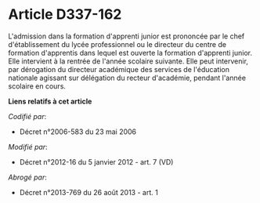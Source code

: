# Article D337-162

L'admission dans la formation d'apprenti junior est prononcée par le chef d'établissement du lycée professionnel ou le
directeur du centre de formation d'apprentis dans lequel est ouverte la formation d'apprenti junior. Elle intervient à la
rentrée de l'année scolaire suivante. Elle peut intervenir, par dérogation du directeur académique des services de
l'éducation nationale agissant sur délégation du recteur d'académie, pendant l'année scolaire en cours.

**Liens relatifs à cet article**

_Codifié par_:

  - Décret n°2006-583 du 23 mai 2006

_Modifié par_:

  - Décret n°2012-16 du 5 janvier 2012 - art. 7 (VD)

_Abrogé par_:

  - Décret n°2013-769 du 26 août 2013 - art. 1
